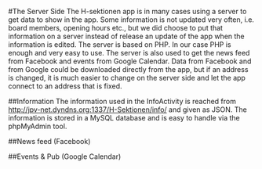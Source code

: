 #The Server Side
The H-sektionen app is in many cases using a server to get data to show in the app. Some information is
not updated very often, i.e. board members, opening hours etc., but we did choose to put that 
information on a server instead of release an update of the app when the information is edited. The
server is based on PHP. In our case PHP is enough and very easy to use. The server is also used to
get the news feed from Facebook and events from Google Calendar. Data from Facebook and from
Google could be downloaded directly from the app, but if an address is changed, it is much easier
to change on the server side and let the app connect to an address that is fixed.

##Information
The information used in the InfoActivity is reached from 
http://jpv-net.dyndns.org:1337/H-Sektionen/info/ and given as JSON. The information is stored in
a MySQL database and is easy to handle via the phpMyAdmin tool.

##News feed (Facebook)

##Events & Pub (Google Calendar)


